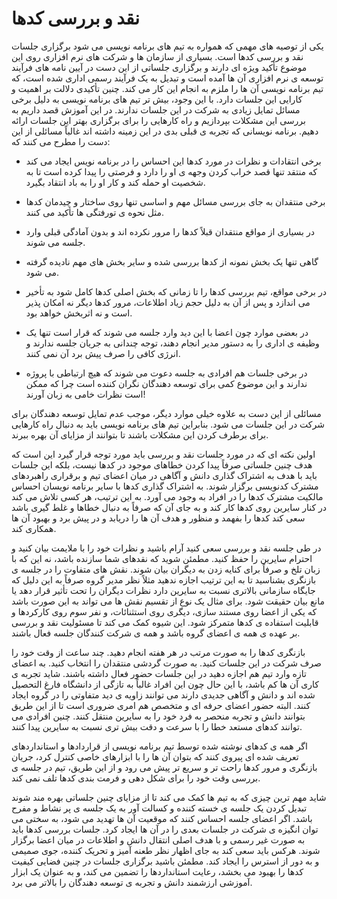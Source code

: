 # نقد و بررسی کدها

یکی از توصیه های مهمی که همواره به تیم های برنامه نویسی می شود برگزاری جلسات نقد و بررسی کدها است. بسیاری از سازمان ها و شرکت های نرم افزاری روی این موضوع تأکید ویژه ای دارند و برگزاری جلساتی از این دست در آیین نامه های فرآیند توسعه ی نرم افزاری آن ها آمده است و تبدیل به یک فرآیند رسمی اداری شده است، که تیم برنامه نویسی آن ها را ملزم به انجام این کار می کند. چنین تأکیدی دلالت بر اهمیت و کارایی این جلسات دارد. با این وجود، بیش تر تیم های برنامه نویسی به دلیل برخی مسائل تمایل زیادی به شرکت در این جلسات ندارند. در این آموزش قصد داریم به بررسی این مشکلات بپردازیم و راه کارهایی را برای برگزاری بهتر این جلسات ارائه دهیم. برنامه نویسانی که تجربه ی قبلی بدی در این زمینه داشته اند غالباً مسائلی از این دست را مطرح می کنند که:

- برخی انتقادات و نظرات در مورد کدها این احساس را در برنامه نویس ایجاد می کند که منتقد تنها قصد خراب کردن وجهه ی او را دارد و فرصتی را پیدا کرده است تا به شخصیت او حمله کند و کار او را به باد انتقاد بگیرد.

- برخی منتقدان به جای بررسی مسائل مهم و اساسی تنها روی ساختار و چیدمان کدها مثل نحوه ی تورفتگی ها تأکید می کنند.

- در بسیاری از مواقع منتقدان قبلاً کدها را مرور نکرده اند و بدون آمادگی قبلی وارد جلسه می شوند.

- گاهی تنها یک بخش نمونه از کدها بررسی شده و سایر بخش های مهم نادیده گرفته می شود.

- در برخی مواقع، تیم بررسی کدها را تا زمانی که بخش اصلی کدها کامل شود به تأخیر می اندازد و پس از آن به دلیل حجم زیاد اطلاعات، مرور کدها دیگر نه امکان پذیر است و نه اثربخش خواهد بود.

- در بعضی موارد چون اعضا با این دید وارد جلسه می شوند که قرار است تنها یک وظیفه ی اداری را به دستور مدیر انجام دهند، توجه چندانی به جریان جلسه ندارند و انرژی کافی را صرف پیش برد آن نمی کنند.

- در برخی جلسات هم افرادی به جلسه دعوت می شوند که هیچ ارتباطی با پروژه ندارند و این موضوع کمی برای توسعه دهندگان نگران کننده است چرا که ممکن است نظرات خامی به زبان آورند!

مسائلی از این دست به علاوه خیلی موارد دیگر، موجب عدم تمایل توسعه دهندگان برای شرکت در این جلسات می شود. بنابراین تیم های برنامه نویسی باید به دنبال راه کارهایی برای برطرف کردن این مشکلات باشند تا بتوانند از مزایای آن بهره ببرند.

اولین نکته ای که در مورد جلسات نقد و بررسی باید مورد توجه قرار گیرد این است که هدف چنین جلساتی صرفاً پیدا کردن خطاهای موجود در کدها نیست، بلکه این جلسات باید با هدف به اشتراک گذاری دانش و آگاهی در میان اعضای تیم و برقراری راهبردهای مشترک کدنویسی برگزار شوند. به اشتراک گذاری کدها با سایر برنامه نویسان احساس مالکیت مشترک کدها را در افراد به وجود می آورد. به این ترتیب، هر کسی تلاش می کند در کنار سایرین روی کدها کار کند و به جای آن که صرفاً به دنبال خطاها و غلط گیری باشد سعی کند کدها را بفهمد و منظور و هدف آن ها را دریابد و در پیش برد و بهبود آن ها همکاری کند.

در طی جلسه نقد و بررسی سعی کنید آرام باشید و نظرات خود را با ملایمت بیان کنید و احترام سایرین را حفظ کنید. مطمئن شوید که نقدهای شما سازنده باشد، نه این که با زبان تلخ و صرفاً برای کنایه زدن به دیگران بیان شوند. نقش های متفاوت را در جلسه ی بازنگری بشناسید تا به این ترتیب اجازه ندهید مثلاً نظر مدیر گروه صرفاً به این دلیل که جایگاه سازمانی بالاتری نسبت به سایرین دارد نظرات دیگران را تحت تأثیر قرار دهد یا مانع بیان حقیقت شود. برای مثال یک نوع از تقسیم نقش ها می تواند به این صورت باشد که یکی از اعضا روی مستند سازی، دیگری روی استثنائات، و نفر سوم روی کارکردها و قابلیت استفاده ی کدها متمرکز شود. این شیوه کمک می کند تا مسئولیت نقد و بررسی بر عهده ی همه ی اعضای گروه باشد و همه ی شرکت کنندگان جلسه فعال باشند.

بازنگری کدها را به صورت مرتب در هر هفته انجام دهید. چند ساعت از وقت خود را صرف شرکت در این جلسات کنید. به صورت گردشی منتقدان را انتخاب کنید. به اعضای تازه وارد تیم هم اجازه دهید در این جلسات حضور فعال داشته باشند. شاید تجربه ی کاری آن ها کم باشد، با این حال چون این افراد غالباً به تازگی از دانشگاه فارغ التحصیل شده اند و دانش و آگاهی جدیدی دارند می توانند زاویه ی دید متفاوتی را در گروه ایجاد کنند. البته حضور اعضای حرفه ای و متخصص هم امری ضروری است تا از این طریق بتوانند دانش و تجربه منحصر به فرد خود را به سایرین منتقل کنند. چنین افرادی می توانند کدهای مستعد خطا را با سرعت و دقت بیش تری نسبت به سایرین پیدا کنند.

اگر همه ی کدهای نوشته شده توسط تیم برنامه نویسی از قراردادها و استانداردهای تعریف شده ای پیروی کنند که بتوان آن ها را با ابزارهای خاصی کنترل کرد، جریان بازنگری و مرور کدها راحت تر و سریع تر پیش می رود و از این طریق، تیم در جلسه ی بررسی وقت خود را برای شکل دهی و فرمت بندی کدها تلف نمی کند.

شاید مهم ترین چیزی که به تیم ها کمک می کند تا از مزایای چنین جلساتی بهره مند شوند تبدیل کردن یک جلسه ی خسته کننده و کسالت آور به یک جلسه ی پر نشاط و مفرح باشد. اگر اعضای جلسه احساس کنند که موقعیت آن ها تهدید می شود، به سختی می توان انگیزه ی شرکت در جلسات بعدی را در آن ها ایجاد کرد. جلسات بررسی کدها باید به صورت غیر رسمی و با هدف اصلی انتقال دانش و اطلاعات در میان اعضا برگزار شوند. هرکس باید سعی کند به جای اظهار نظر طعنه آمیز و تحریک کننده، جوی صمیمی و به دور از استرس را ایجاد کند. مطمئن باشید برگزاری جلسات در چنین فضایی کیفیت کدها را بهبود می بخشد، رعایت استانداردها را تضمین می کند، و به عنوان یک ابزار آموزشی ارزشمند دانش و تجربه ی توسعه دهندگان را بالاتر می برد. 
